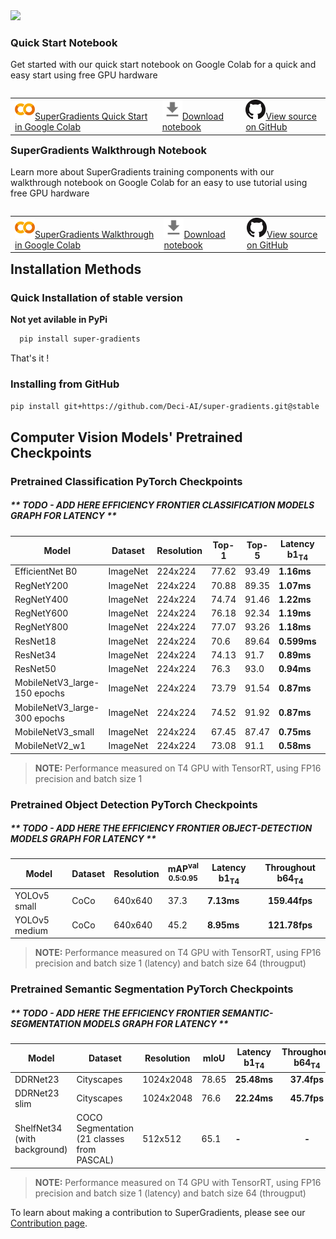 
<div>
  <img src="./assets/SG_img/SG - Horizontal.png" width="600"/>
</div>

### Quick Start Notebook

Get started with our quick start notebook on Google Colab for a quick and easy start using free GPU hardware

<table class="tfo-notebook-buttons" align="left">
 <td>
   <a target="_blank" href="https://colab.research.google.com/drive/12cURMPVQrvhgYle-wGmE2z8b_p90BdL0?usp=sharing"><img src="./docs/assets/SG_img/colab_logo.png" />SuperGradients Quick Start in Google Colab</a>
 </td>
  <td>
   <a href="https://github.com/Deci-AI/super-gradients/blob/master/examples/quickstart.ipynb"><img src="./docs/assets/SG_img/download_logo.png" />Download notebook</a>
 </td>
 <td>
   <a target="_blank" href="https://github.com/Deci-AI/super-gradients/tutorials"><img src="./docs/assets/SG_img/GitHub_logo.png" />View source on GitHub</a>
 </td>
</table>
 </br></br>



### SuperGradients Walkthrough Notebook

Learn more about SuperGradients training components with our walkthrough notebook on Google Colab for an easy to use tutorial using free GPU hardware

<table class="tfo-notebook-buttons" align="left">
 <td>
   <a target="_blank" href="https://colab.research.google.com/drive/1smwh4EAgE8PwnCtwsdU8a9D9Ezfh6FQK?usp=sharing"><img src="./docs/assets/SG_img/colab_logo.png" />SuperGradients Walkthrough in Google Colab</a>
 </td>
  <td>
   <a href="https://github.com/Deci-AI/super-gradients/blob/master/examples/SG_Walkthrough.ipynb"><img src="./docs/assets/SG_img/download_logo.png" />Download notebook</a>
 </td>
 <td>
   <a target="_blank" href="https://github.com/Deci-AI/super-gradients/tutorials"><img src="./docs/assets/SG_img/GitHub_logo.png" />View source on GitHub</a>
 </td>
</table>
 </br></br>


## Installation Methods

### Quick Installation of stable version
**Not yet avilable in PyPi**
```bash
  pip install super-gradients
```

That's it !

### Installing from GitHub
```bash
pip install git+https://github.com/Deci-AI/super-gradients.git@stable
```


## Computer Vision Models' Pretrained Checkpoints

### Pretrained Classification PyTorch Checkpoints

##### **  TODO - ADD HERE EFFICIENCY FRONTIER CLASSIFICATION MODELS GRAPH FOR LATENCY **

| Model | Dataset |  Resolution |    Top-1    |    Top-5   | Latency b1<sub>T4</sub> | Throughout b1<sub>T4</sub> |
|-------------------- |------ | ---------- |----------- |------ | -------- |  :------: |
| EfficientNet B0 | ImageNet  |224x224   |  77.62   | 93.49  |**1.16ms** |**862fps** |
| RegNetY200 | ImageNet  |224x224   |  70.88    |   89.35  |**1.07ms**|**928.3fps** |
| RegNetY400  | ImageNet  |224x224   |  74.74    |   91.46  |**1.22ms** |**816.5fps** |
| RegNetY600  | ImageNet  |224x224   |  76.18    |  92.34   |**1.19ms** |**838.5fps** |
| RegNetY800   | ImageNet  |224x224   |  77.07    |  93.26   |**1.18ms** |**841.4fps** |
| ResNet18   | ImageNet  |224x224   |  70.6    |   89.64 |**0.599ms** |**1669fps** |
| ResNet34  | ImageNet  |224x224   |  74.13   |   91.7  |**0.89ms** |**1123fps** |
| ResNet50  | ImageNet  |224x224   |  76.3    |   93.0  |**0.94ms** |**1063fps** |
| MobileNetV3_large-150 epochs | ImageNet  |224x224   |  73.79    |   91.54  |**0.87ms** |**1149fps** |
| MobileNetV3_large-300 epochs  | ImageNet  |224x224   |  74.52    |  91.92 |**0.87ms** |**1149fps** |
| MobileNetV3_small | ImageNet  |224x224   |67.45    |  87.47   |**0.75ms** |**1333fps** |
| MobileNetV2_w1   | ImageNet  |224x224   |  73.08 | 91.1  |**0.58ms** |**1724fps** |

> **NOTE:** Performance measured on T4 GPU with TensorRT, using FP16 precision and batch size 1

### Pretrained Object Detection PyTorch Checkpoints

##### ** TODO - ADD HERE THE EFFICIENCY FRONTIER OBJECT-DETECTION MODELS GRAPH FOR LATENCY **


| Model | Dataset |  Resolution | mAP<sup>val<br>0.5:0.95 | Latency b1<sub>T4</sub> | Throughout b64<sub>T4</sub>  |
|--------------------- |------ | ---------- |------ | -------- |   :------: |
| YOLOv5 small | CoCo |640x640 |37.3   |**7.13ms** |**159.44fps** |
| YOLOv5 medium  | CoCo |640x640 |45.2   |**8.95ms** |**121.78fps** |

> **NOTE:** Performance measured on T4 GPU with TensorRT, using FP16 precision and batch size 1 (latency) and batch size 64 (througput)

### Pretrained Semantic Segmentation PyTorch Checkpoints

##### ** TODO - ADD HERE THE EFFICIENCY FRONTIER SEMANTIC-SEGMENTATION MODELS GRAPH FOR LATENCY **


| Model | Dataset |  Resolution | mIoU | Latency b1<sub>T4</sub> | Throughout b64<sub>T4</sub>  |
|--------------------- |------ | ---------- | ------ | -------- | :------: |
| DDRNet23   | Cityscapes |1024x2048      |78.65     |**25.48ms** |**37.4fps** |
| DDRNet23 slim   | Cityscapes |1024x2048 |76.6    |**22.24ms** |**45.7fps** |
| ShelfNet34 (with background)  | COCO Segmentation (21 classes from PASCAL) |512x512 |65.1  |**-** |**-** |

> **NOTE:** Performance measured on T4 GPU with TensorRT, using FP16 precision and  batch size 1 (latency) and batch size 64 (througput)



To learn about making a contribution to SuperGradients, please see our [Contribution page](CONTRIBUTING.md).


